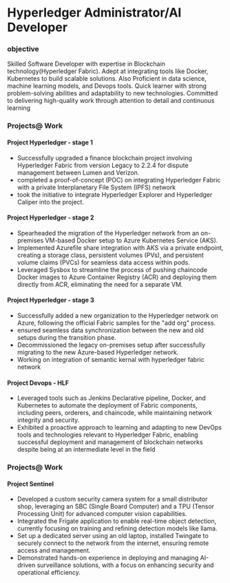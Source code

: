 # Hyperledger Administrator/AI Developer

### objective

Skilled Software Developer with expertise in Blockchain technology(Hyperledger Fabric). Adept at integrating tools like Docker,
Kubernetes to build scalable solutions. Also Proficient in data science, machine learning models, and Devops tools. Quick learner
with strong problem-solving abilities and adaptability to new technologies. Committed to delivering high-quality work through
attention to detail and continuous learning

### Projects@ Work

#### Project Hyperledger - stage 1
- Successfully upgraded a finance blockchain project involving Hyperledger Fabric from version Legacy to 2.2.4 for dispute
management between Lumen and Verizon.
- completed a proof-of-concept (POC) on integrating Hyperledger Fabric with a private Interplanetary File System (IPFS) network
- took the initiative to integrate Hyperledger Explorer and Hyperledger Caliper into the project.
#### Project Hyperledger - stage 2
- Spearheaded the migration of the Hyperledger network from an on-premises VM-based Docker setup to Azure Kubernetes
Service (AKS).
- Implemented Azurefile share integration with AKS via a private endpoint, creating a storage class, persistent volumes (PVs), and
persistent volume claims (PVCs) for seamless data access within pods.
- Leveraged Sysbox to streamline the process of pushing chaincode Docker images to Azure Container Registry (ACR) and
deploying them directly from ACR, eliminating the need for a separate VM.
#### Project Hyperledger - stage 3
- Successfully added a new organization to the Hyperledger network on Azure, following the official Fabric samples for the "add
org" process.
- ensured seamless data synchronization between the new and old setups during the transition phase.
- Decommissioned the legacy on-premises setup after successfully migrating to the new Azure-based Hyperledger network.
- Working on integration of semantic kernal with hyperledger fabric network
#### Project Devops - HLF
- Leveraged tools such as Jenkins Declarative pipeline, Docker, and Kubernetes to automate the deployment of Fabric
components, including peers, orderers, and chaincode, while maintaining network integrity and security.
- Exhibited a proactive approach to learning and adapting to new DevOps tools and technologies relevant to Hyperledger Fabric,
enabling successful deployment and management of blockchain networks despite being at an intermediate level in the field

### Projects@ Work

#### Project Sentinel
- Developed a custom security camera system for a small distributor shop, leveraging an SBC (Single Board Computer) and a TPU
(Tensor Processing Unit) for advanced computer vision capabilities.
- Integrated the Frigate application to enable real-time object detection, currently focusing on training and refining detection
models like llama.
- Set up a dedicated server using an old laptop, installed Twingate to securely connect to the network from the internet, ensuring
remote access and management.
- Demonstrated hands-on experience in deploying and managing AI-driven surveillance solutions, with a focus on enhancing
security and operational efficiency.
